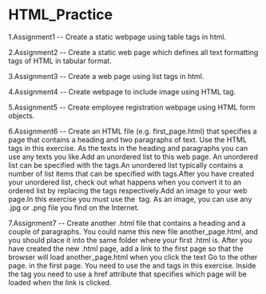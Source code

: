 # HTML_Practice

1.Assignment1 -- Create a static webpage using table tags in html.

2.Assignment2 --  Create a static web page which defines all text formatting tags of HTML in
tabular format.

3.Assignment3 -- Create a web page using list tags in html.

4.Assignment4 -- Create webpage to include image using HTML tag.

5.Assignment5 -- Create employee registration webpage using HTML form objects.

6.Assignment6 --  Create an HTML file (e.g. first_page.html) that specifies a page that contains a heading and two paragraphs of text. Use the HTML tags in this exercise. As the texts in the heading and paragraphs you can use any texts you like.Add an unordered list to this web page. An unordered list can be specified with the tags.An unordered list typically contains a number of list items that can be specified with tags.After you have created your unordered list, check out what happens when you convert it to an ordered list by replacing the tags respectively.Add an image to your web page.In this exercise you must use the <img> tag. As an image, you can use any .jpg or .png file you find on the Internet.

7.Assignment7 --  Create another .html file that contains a heading and a couple of paragraphs. You could name this new file another_page.html, and you should place it into the same folder where your first .html is. After you have created the new .html page, add a link to the first page so that the browser will load another_page.html
when you click the text Go to the other page. in the first page. You need to use the <a> and </a> tags in this exercise. Inside the tag <a> you need to use a
href attribute that specifies which page will be loaded when the link is clicked.



